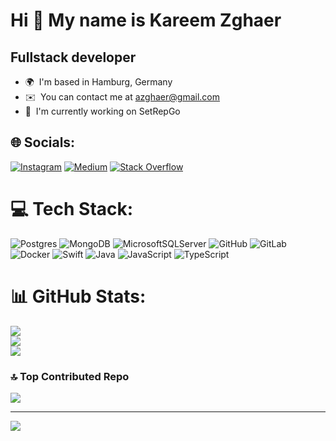Hi 👋 My name is Kareem Zghaer
==============================

Fullstack developer
-------------------

* 🌍  I'm based in Hamburg, Germany
* ✉️  You can contact me at [azghaer@gmail.com](mailto:azghaer@gmail.com)
* 🚀  I'm currently working on SetRepGo

## 🌐 Socials:
[![Instagram](https://img.shields.io/badge/Instagram-%23E4405F.svg?logo=Instagram&logoColor=white)](https://instagram.com/instagram.com/azghaer) [![Medium](https://img.shields.io/badge/Medium-12100E?logo=medium&logoColor=white)](https://medium.com/@https://medium.com/@azghaer) [![Stack Overflow](https://img.shields.io/badge/-Stackoverflow-FE7A16?logo=stack-overflow&logoColor=white)](https://stackoverflow.com/users/https://stackoverflow.com/users/11807070/kareem-zghaer) 

# 💻 Tech Stack:
![Postgres](https://img.shields.io/badge/postgres-%23316192.svg?style=for-the-badge&logo=postgresql&logoColor=white) ![MongoDB](https://img.shields.io/badge/MongoDB-%234ea94b.svg?style=for-the-badge&logo=mongodb&logoColor=white) ![MicrosoftSQLServer](https://img.shields.io/badge/Microsoft%20SQL%20Server-CC2927?style=for-the-badge&logo=microsoft%20sql%20server&logoColor=white) ![GitHub](https://img.shields.io/badge/github-%23121011.svg?style=for-the-badge&logo=github&logoColor=white) ![GitLab](https://img.shields.io/badge/gitlab-%23181717.svg?style=for-the-badge&logo=gitlab&logoColor=white) ![Docker](https://img.shields.io/badge/docker-%230db7ed.svg?style=for-the-badge&logo=docker&logoColor=white) ![Swift](https://img.shields.io/badge/swift-F54A2A?style=for-the-badge&logo=swift&logoColor=white) ![Java](https://img.shields.io/badge/java-%23ED8B00.svg?style=for-the-badge&logo=openjdk&logoColor=white) ![JavaScript](https://img.shields.io/badge/javascript-%23323330.svg?style=for-the-badge&logo=javascript&logoColor=%23F7DF1E) ![TypeScript](https://img.shields.io/badge/typescript-%23007ACC.svg?style=for-the-badge&logo=typescript&logoColor=white)
# 📊 GitHub Stats:
![](https://github-readme-stats.vercel.app/api?username=kareemzg&theme=default&hide_border=false&include_all_commits=true&count_private=true)<br/>
![](https://github-readme-streak-stats.herokuapp.com/?user=kareemzg&theme=default&hide_border=false)<br/>
![](https://github-readme-stats.vercel.app/api/top-langs/?username=kareemzg&theme=default&hide_border=false&include_all_commits=true&count_private=true&layout=compact)

### 🔝 Top Contributed Repo
![](https://github-contributor-stats.vercel.app/api?username=kareemzg&limit=5&theme=default&combine_all_yearly_contributions=true)

---
[![](https://visitcount.itsvg.in/api?id=kareemzg&icon=0&color=2)](https://visitcount.itsvg.in)

<!-- Proudly created with GPRM ( https://gprm.itsvg.in ) -->
